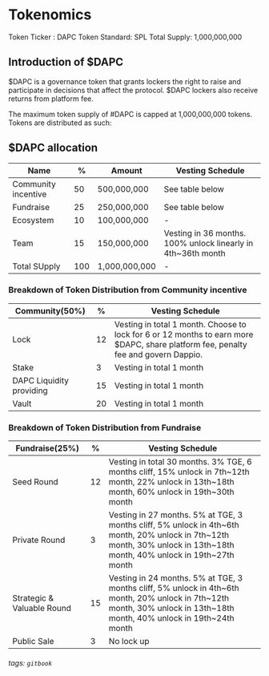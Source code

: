 # Tokenomics


Token Ticker : DAPC Token
Standard: SPL
Total Supply: 1,000,000,000


## Introduction of $DAPC  
$DAPC is a governance token that grants lockers the right to raise and participate in decisions that affect the protocol. $DAPC lockers also receive returns from platform fee.

The maximum token supply of #DAPC is capped at 1,000,000,000 tokens. Tokens are distributed as such:

## $DAPC allocation

| Name | %  | Amount | Vesting Schedule
| - | - | - | - |
| Community incentive|50 | 500,000,000 | See table below |
| Fundraise|25 | 250,000,000 | See table below |
| Ecosystem|10 | 100,000,000 | - |
| Team|15 | 150,000,000 | Vesting in 36 months. 100% unlock linearly in 4th~36th month |
| Total SUpply|100 | 1,000,000,000 | - |

### Breakdown of Token Distribution from Community incentive 

| Community(50%) | % | Vesting Schedule
| - | - | - | 
| Lock|12 | Vesting in total 1 month. Choose to lock for 6 or 12 months to earn more $DAPC, share platform fee, penalty fee and govern Dappio.| 
| Stake|3 | Vesting in total 1 month| 
|DAPC Liquidity providing |15 | Vesting in total 1 month|
|Vault |20 | Vesting in total 1 month|

### Breakdown of Token Distribution from Fundraise

| Fundraise(25%) | % | Vesting Schedule
| - | - | - | 
|Seed Round|12 | Vesting in total 30 months. 3% TGE,  6 months cliff, 15% unlock in 7th~12th month, 22% unlock in 13th~18th month, 60% unlock in 19th~30th month | 
| Private Round|3 | Vesting in 27 months. 5% at TGE, 3 months cliff, 5% unlock in 4th~6th month, 20% unlock in 7th~12th month, 30% unlock in 13th~18th month, 40% unlock in 19th~27th month |
|Strategic & Valuable Round|15 | Vesting in 24 months. 5% at TGE, 3 months cliff, 5% unlock in 4th~6th month, 20% unlock in 7th~12th month, 30% unlock in 13th~18th month, 40% unlock in 19th~24th month |
|Public Sale |3 | No lock up|

###### tags: `gitbook`
